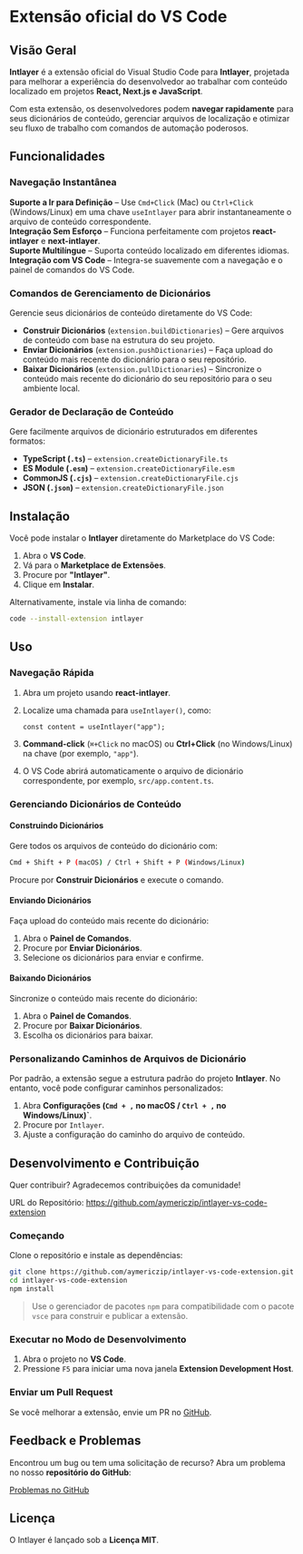# Extensão oficial do VS Code

## Visão Geral

**Intlayer** é a extensão oficial do Visual Studio Code para **Intlayer**, projetada para melhorar a experiência do desenvolvedor ao trabalhar com conteúdo localizado em projetos **React, Next.js e JavaScript**.

Com esta extensão, os desenvolvedores podem **navegar rapidamente** para seus dicionários de conteúdo, gerenciar arquivos de localização e otimizar seu fluxo de trabalho com comandos de automação poderosos.

## Funcionalidades

### Navegação Instantânea

**Suporte a Ir para Definição** – Use `Cmd+Click` (Mac) ou `Ctrl+Click` (Windows/Linux) em uma chave `useIntlayer` para abrir instantaneamente o arquivo de conteúdo correspondente.  
**Integração Sem Esforço** – Funciona perfeitamente com projetos **react-intlayer** e **next-intlayer**.  
**Suporte Multilíngue** – Suporta conteúdo localizado em diferentes idiomas.  
**Integração com VS Code** – Integra-se suavemente com a navegação e o painel de comandos do VS Code.

### Comandos de Gerenciamento de Dicionários

Gerencie seus dicionários de conteúdo diretamente do VS Code:

- **Construir Dicionários** (`extension.buildDictionaries`) – Gere arquivos de conteúdo com base na estrutura do seu projeto.
- **Enviar Dicionários** (`extension.pushDictionaries`) – Faça upload do conteúdo mais recente do dicionário para o seu repositório.
- **Baixar Dicionários** (`extension.pullDictionaries`) – Sincronize o conteúdo mais recente do dicionário do seu repositório para o seu ambiente local.

### Gerador de Declaração de Conteúdo

Gere facilmente arquivos de dicionário estruturados em diferentes formatos:

- **TypeScript (`.ts`)** – `extension.createDictionaryFile.ts`
- **ES Module (`.esm`)** – `extension.createDictionaryFile.esm`
- **CommonJS (`.cjs`)** – `extension.createDictionaryFile.cjs`
- **JSON (`.json`)** – `extension.createDictionaryFile.json`

## Instalação

Você pode instalar o **Intlayer** diretamente do Marketplace do VS Code:

1. Abra o **VS Code**.
2. Vá para o **Marketplace de Extensões**.
3. Procure por **"Intlayer"**.
4. Clique em **Instalar**.

Alternativamente, instale via linha de comando:

```sh
code --install-extension intlayer
```

## Uso

### Navegação Rápida

1. Abra um projeto usando **react-intlayer**.
2. Localize uma chamada para `useIntlayer()`, como:

   ```tsx
   const content = useIntlayer("app");
   ```

3. **Command-click** (`⌘+Click` no macOS) ou **Ctrl+Click** (no Windows/Linux) na chave (por exemplo, `"app"`).
4. O VS Code abrirá automaticamente o arquivo de dicionário correspondente, por exemplo, `src/app.content.ts`.

### Gerenciando Dicionários de Conteúdo

#### Construindo Dicionários

Gere todos os arquivos de conteúdo do dicionário com:

```sh
Cmd + Shift + P (macOS) / Ctrl + Shift + P (Windows/Linux)
```

Procure por **Construir Dicionários** e execute o comando.

#### Enviando Dicionários

Faça upload do conteúdo mais recente do dicionário:

1. Abra o **Painel de Comandos**.
2. Procure por **Enviar Dicionários**.
3. Selecione os dicionários para enviar e confirme.

#### Baixando Dicionários

Sincronize o conteúdo mais recente do dicionário:

1. Abra o **Painel de Comandos**.
2. Procure por **Baixar Dicionários**.
3. Escolha os dicionários para baixar.

### Personalizando Caminhos de Arquivos de Dicionário

Por padrão, a extensão segue a estrutura padrão do projeto **Intlayer**. No entanto, você pode configurar caminhos personalizados:

1. Abra **Configurações (`Cmd + ,` no macOS / `Ctrl + ,` no Windows/Linux)`**.
2. Procure por `Intlayer`.
3. Ajuste a configuração do caminho do arquivo de conteúdo.

## Desenvolvimento e Contribuição

Quer contribuir? Agradecemos contribuições da comunidade!

URL do Repositório: https://github.com/aymericzip/intlayer-vs-code-extension

### Começando

Clone o repositório e instale as dependências:

```sh
git clone https://github.com/aymericzip/intlayer-vs-code-extension.git
cd intlayer-vs-code-extension
npm install
```

> Use o gerenciador de pacotes `npm` para compatibilidade com o pacote `vsce` para construir e publicar a extensão.

### Executar no Modo de Desenvolvimento

1. Abra o projeto no **VS Code**.
2. Pressione `F5` para iniciar uma nova janela **Extension Development Host**.

### Enviar um Pull Request

Se você melhorar a extensão, envie um PR no [GitHub](https://github.com/aymericzip/intlayer-vs-code-extension).

## Feedback e Problemas

Encontrou um bug ou tem uma solicitação de recurso? Abra um problema no nosso **repositório do GitHub**:

[Problemas no GitHub](https://github.com/aymericzip/intlayer-vs-code-extension/issues)

## Licença

O Intlayer é lançado sob a **Licença MIT**.
